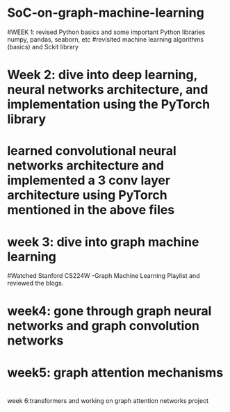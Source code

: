 # SoC-on-graph-machine-learning
#WEEK 1: revised Python basics and some important Python libraries numpy, pandas, seaborn, etc
#revisited machine learning algorithms (basics) and Sckit library
# Week 2: dive into deep learning, neural  networks architecture, and implementation using the PyTorch library
# learned convolutional neural networks architecture and implemented a 3 conv layer architecture using PyTorch mentioned in the above files
# week 3: dive into graph machine learning
#Watched Stanford CS224W -Graph Machine Learning Playlist and reviewed the blogs.
# week4: gone through graph neural networks and graph convolution networks
# week5: graph attention mechanisms
# 
week 6:transformers and working on graph attention networks project
